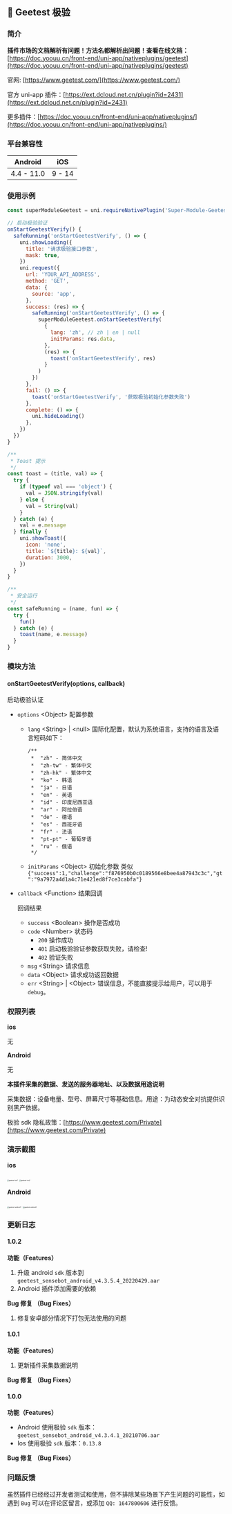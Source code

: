 ## 📌 Geetest 极验

### 简介

**插件市场的文档解析有问题！方法名都解析出问题！查看在线文档：**[https://doc.yoouu.cn/front-end/uni-app/nativeplugins/geetest](https://doc.yoouu.cn/front-end/uni-app/nativeplugins/geetest)

官网: [https://www.geetest.com/](https://www.geetest.com/)

官方 uni-app 插件：[https://ext.dcloud.net.cn/plugin?id=2431](https://ext.dcloud.net.cn/plugin?id=2431)

更多插件：[https://doc.yoouu.cn/front-end/uni-app/nativeplugins/](https://doc.yoouu.cn/front-end/uni-app/nativeplugins/)

### 平台兼容性

|  Android   |  iOS   |
| :--------: | :----: |
| 4.4 - 11.0 | 9 - 14 |

### 使用示例

```javascript
const superModuleGeetest = uni.requireNativePlugin('Super-Module-Geetest')

// 启动极验验证
onStartGeetestVerify() {
  safeRunning('onStartGeetestVerify', () => {
    uni.showLoading({
      title: '请求极验接口参数',
      mask: true,
    })
    uni.request({
      url: 'YOUR_API_ADDRESS',
      method: 'GET',
      data: {
        source: 'app',
      },
      success: (res) => {
        safeRunning('onStartGeetestVerify', () => {
          superModuleGeetest.onStartGeetestVerify(
            {
              lang: 'zh', // zh | en | null
              initParams: res.data,
            },
            (res) => {
              toast('onStartGeetestVerify', res)
            }
          )
        })
      },
      fail: () => {
        toast('onStartGeetestVerify', '获取极验初始化参数失败')
      },
      complete: () => {
        uni.hideLoading()
      },
    })
  })
}

/**
 * Toast 提示
 */
const toast = (title, val) => {
  try {
    if (typeof val === 'object') {
      val = JSON.stringify(val)
    } else {
      val = String(val)
    }
  } catch (e) {
    val = e.message
  } finally {
    uni.showToast({
      icon: 'none',
      title: `${title}: ${val}`,
      duration: 3000,
    })
  }
}

/**
 * 安全运行
 */
const safeRunning = (name, fun) => {
  try {
    fun()
  } catch (e) {
    toast(name, e.message)
  }
}
```

### 模块方法

#### onStartGeetestVerify(options, callback)

启动极验认证

- `options` <Object\> 配置参数

  - `lang` <String\> | <null\> 国际化配置，默认为系统语言，支持的语言及语言短码如下：

    ```
    /**
     *  "zh" - 简体中文
     *  "zh-tw" - 繁体中文
     *  "zh-hk" - 繁体中文
     *  "ko" - 韩语
     *  "ja" - 日语
     *  "en" - 英语
     *  "id" - 印度尼西亚语
     *  "ar" - 阿拉伯语
     *  "de" - 德语
     *  "es" - 西班牙语
     *  "fr" - 法语
     *  "pt-pt" - 葡萄牙语
     *  "ru" - 俄语
     */
    ```

  - `initParams` <Object\> 初始化参数 类似 `{"success":1,"challenge":"f876950b0c0189566e8bee4a87943c3c","gt":"9a7972a4d1a4c71e421ed8f7ce3cabfa"}`

- `callback` <Function\> 结果回调

  回调结果

  - `success` <Boolean\> 操作是否成功
  - `code` <Number\> 状态码
    - `200` 操作成功
    - `401` 启动极验验证参数获取失败，请检查!
    - `402` 验证失败
  - `msg` <String\> 请求信息
  - `data` <Object\> 请求成功返回数据
  - `err` <String\> | <Object\> 错误信息，不能直接提示给用户，可以用于 `debug`。

### 权限列表

**ios**

无

**Android**

无

**本插件采集的数据、发送的服务器地址、以及数据用途说明**

采集数据：设备电量、型号、屏幕尺寸等基础信息。用途：为动态安全对抗提供识别黑产依据。

极验 sdk 隐私政策：[https://www.geetest.com/Private](https://www.geetest.com/Private)

### 演示截图

**ios**

<img src="https://static.yoouu.cn/imgs/2021/pic-go/geetest-ios1.jpg" alt="geetest-ios1" style="zoom:25%;" />

<img src="https://static.yoouu.cn/imgs/2021/pic-go/geetest-ios2.jpg" alt="geetest-ios2" style="zoom:25%;" />

**Android**

<img src="https://static.yoouu.cn/imgs/2021/pic-go/geetest-android1.jpeg" alt="geetest-android1" style="zoom:25%;" />

<img src="https://static.yoouu.cn/imgs/2021/pic-go/geetest-android2.jpeg" alt="geetest-android2" style="zoom:25%;" />

### 更新日志

#### 1.0.2

**功能（Features）**

1. 升级 android `sdk` 版本到 `geetest_sensebot_android_v4.3.5.4_20220429.aar`
1. Android 插件添加需要的依赖

**Bug 修复 （Bug Fixes）**

1. 修复安卓部分情况下打包无法使用的问题

#### 1.0.1

**功能（Features）**

1. 更新插件采集数据说明

**Bug 修复 （Bug Fixes）**

#### 1.0.0

**功能（Features）**

- Android 使用极验 `sdk` 版本：`geetest_sensebot_android_v4.3.4.1_20210706.aar`
- Ios 使用极验 `sdk` 版本：`0.13.8`

**Bug 修复 （Bug Fixes）**

### 问题反馈

虽然插件已经经过开发者测试和使用，但不排除某些场景下产生问题的可能性，如遇到 `Bug` 可以在评论区留言，或添加 `QQ: 1647800606` 进行反馈。
